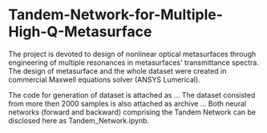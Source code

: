 # Tandem-Network-for-Multiple-High-Q-Metasurface

The project is devoted to design of nonlinear optical metasurfaces through engineering of multiple resonances in metasurfaces' transmittance spectra.
The design of metasurface and the whole dataset were created in commercial Maxwell equations solver (ANSYS Lumerical).

The code for generation of dataset is attached as ...
The dataset consisted from more then 2000 samples is also attached as archive ...
Both neural networks (forward and backward) comprising the Tandem Network can be disclosed here as Tandem_Network.ipynb.
